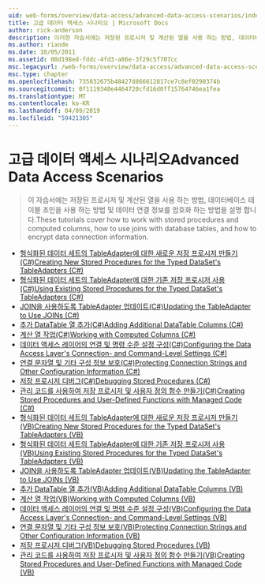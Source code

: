 ```yaml
---
uid: web-forms/overview/data-access/advanced-data-access-scenarios/index
title: 고급 데이터 액세스 시나리오 | Microsoft Docs
author: rick-anderson
description: 이러한 자습서에는 저장된 프로시저 및 계산된 열을 사용 하는 방법, 데이터베이스 테이블 조인을 사용 하는 방법 및 데이터 연결 정보를 암호화 하는 방법을 포함 하는 중...
ms.author: riande
ms.date: 10/05/2011
ms.assetid: 00d198ed-fddc-4fd3-a86e-3f29c5f707cc
msc.legacyurl: /web-forms/overview/data-access/advanced-data-access-scenarios
msc.type: chapter
ms.openlocfilehash: 735832675b48427d866612817ce7c8ef0290374b
ms.sourcegitcommit: 0f1119340e4464720cfd16d0ff15764746ea1fea
ms.translationtype: MT
ms.contentlocale: ko-KR
ms.lasthandoff: 04/09/2019
ms.locfileid: "59421305"
---
```

# <a name="advanced-data-access-scenarios"></a><span data-ttu-id="6ed7d-103">고급 데이터 액세스 시나리오</span><span class="sxs-lookup"><span data-stu-id="6ed7d-103">Advanced Data Access Scenarios</span></span>

> <span data-ttu-id="6ed7d-104">이 자습서에는 저장된 프로시저 및 계산된 열을 사용 하는 방법, 데이터베이스 테이블 조인을 사용 하는 방법 및 데이터 연결 정보를 암호화 하는 방법을 설명 합니다.</span><span class="sxs-lookup"><span data-stu-id="6ed7d-104">These tutorials cover how to work with stored procedures and computed columns, how to use joins with database tables, and how to encrypt data connection information.</span></span>


- [<span data-ttu-id="6ed7d-105">형식화된 데이터 세트의 TableAdapter에 대한 새로운 저장 프로시저 만들기(C#)</span><span class="sxs-lookup"><span data-stu-id="6ed7d-105">Creating New Stored Procedures for the Typed DataSet's TableAdapters (C#)</span></span>](creating-new-stored-procedures-for-the-typed-dataset-s-tableadapters-cs.md)
- [<span data-ttu-id="6ed7d-106">형식화된 데이터 세트의 TableAdapter에 대한 기존 저장 프로시저 사용(C#)</span><span class="sxs-lookup"><span data-stu-id="6ed7d-106">Using Existing Stored Procedures for the Typed DataSet's TableAdapters (C#)</span></span>](using-existing-stored-procedures-for-the-typed-dataset-s-tableadapters-cs.md)
- [<span data-ttu-id="6ed7d-107">JOIN을 사용하도록 TableAdapter 업데이트(C#)</span><span class="sxs-lookup"><span data-stu-id="6ed7d-107">Updating the TableAdapter to Use JOINs (C#)</span></span>](updating-the-tableadapter-to-use-joins-cs.md)
- [<span data-ttu-id="6ed7d-108">추가 DataTable 열 추가(C#)</span><span class="sxs-lookup"><span data-stu-id="6ed7d-108">Adding Additional DataTable Columns (C#)</span></span>](adding-additional-datatable-columns-cs.md)
- [<span data-ttu-id="6ed7d-109">계산 열 작업(C#)</span><span class="sxs-lookup"><span data-stu-id="6ed7d-109">Working with Computed Columns (C#)</span></span>](working-with-computed-columns-cs.md)
- [<span data-ttu-id="6ed7d-110">데이터 액세스 레이어의 연결 및 명령 수준 설정 구성(C#)</span><span class="sxs-lookup"><span data-stu-id="6ed7d-110">Configuring the Data Access Layer's Connection- and Command-Level Settings (C#)</span></span>](configuring-the-data-access-layer-s-connection-and-command-level-settings-cs.md)
- [<span data-ttu-id="6ed7d-111">연결 문자열 및 기타 구성 정보 보호(C#)</span><span class="sxs-lookup"><span data-stu-id="6ed7d-111">Protecting Connection Strings and Other Configuration Information (C#)</span></span>](protecting-connection-strings-and-other-configuration-information-cs.md)
- [<span data-ttu-id="6ed7d-112">저장 프로시저 디버그(C#)</span><span class="sxs-lookup"><span data-stu-id="6ed7d-112">Debugging Stored Procedures (C#)</span></span>](debugging-stored-procedures-cs.md)
- [<span data-ttu-id="6ed7d-113">관리 코드를 사용하여 저장 프로시저 및 사용자 정의 함수 만들기(C#)</span><span class="sxs-lookup"><span data-stu-id="6ed7d-113">Creating Stored Procedures and User-Defined Functions with Managed Code (C#)</span></span>](creating-stored-procedures-and-user-defined-functions-with-managed-code-cs.md)
- [<span data-ttu-id="6ed7d-114">형식화된 데이터 세트의 TableAdapter에 대한 새로운 저장 프로시저 만들기(VB)</span><span class="sxs-lookup"><span data-stu-id="6ed7d-114">Creating New Stored Procedures for the Typed DataSet's TableAdapters (VB)</span></span>](creating-new-stored-procedures-for-the-typed-dataset-s-tableadapters-vb.md)
- [<span data-ttu-id="6ed7d-115">형식화된 데이터 세트의 TableAdapter에 대한 기존 저장 프로시저 사용(VB)</span><span class="sxs-lookup"><span data-stu-id="6ed7d-115">Using Existing Stored Procedures for the Typed DataSet's TableAdapters (VB)</span></span>](using-existing-stored-procedures-for-the-typed-dataset-s-tableadapters-vb.md)
- [<span data-ttu-id="6ed7d-116">JOIN을 사용하도록 TableAdapter 업데이트(VB)</span><span class="sxs-lookup"><span data-stu-id="6ed7d-116">Updating the TableAdapter to Use JOINs (VB)</span></span>](updating-the-tableadapter-to-use-joins-vb.md)
- [<span data-ttu-id="6ed7d-117">추가 DataTable 열 추가(VB)</span><span class="sxs-lookup"><span data-stu-id="6ed7d-117">Adding Additional DataTable Columns (VB)</span></span>](adding-additional-datatable-columns-vb.md)
- [<span data-ttu-id="6ed7d-118">계산 열 작업(VB)</span><span class="sxs-lookup"><span data-stu-id="6ed7d-118">Working with Computed Columns (VB)</span></span>](working-with-computed-columns-vb.md)
- [<span data-ttu-id="6ed7d-119">데이터 액세스 레이어의 연결 및 명령 수준 설정 구성(VB)</span><span class="sxs-lookup"><span data-stu-id="6ed7d-119">Configuring the Data Access Layer's Connection- and Command-Level Settings (VB)</span></span>](configuring-the-data-access-layer-s-connection-and-command-level-settings-vb.md)
- [<span data-ttu-id="6ed7d-120">연결 문자열 및 기타 구성 정보 보호(VB)</span><span class="sxs-lookup"><span data-stu-id="6ed7d-120">Protecting Connection Strings and Other Configuration Information (VB)</span></span>](protecting-connection-strings-and-other-configuration-information-vb.md)
- [<span data-ttu-id="6ed7d-121">저장 프로시저 디버그(VB)</span><span class="sxs-lookup"><span data-stu-id="6ed7d-121">Debugging Stored Procedures (VB)</span></span>](debugging-stored-procedures-vb.md)
- [<span data-ttu-id="6ed7d-122">관리 코드를 사용하여 저장 프로시저 및 사용자 정의 함수 만들기(VB)</span><span class="sxs-lookup"><span data-stu-id="6ed7d-122">Creating Stored Procedures and User-Defined Functions with Managed Code (VB)</span></span>](creating-stored-procedures-and-user-defined-functions-with-managed-code-vb.md)
